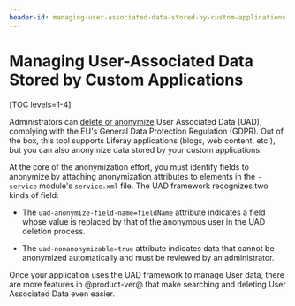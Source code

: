 ```yaml
---
header-id: managing-user-associated-data-stored-by-custom-applications
---
```


# Managing User-Associated Data Stored by Custom Applications

[TOC levels=1-4]

Administrators can [delete or
anonymize](/docs/7-2/user/-/knowledge_base/u/managing-user-data) User Associated
Data (UAD), complying with the EU's General Data Protection Regulation (GDPR).
Out of the box, this tool supports Liferay applications (blogs, web content,
etc.), but you can also anonymize data stored by your custom applications.

At the core of the anonymization effort, you must identify fields to anonymize
by attaching anonymization attributes to elements in the `-service` module's
`service.xml` file. The UAD framework recognizes two kinds of field:

- The `uad-anonymize-field-name=fieldName` attribute indicates a field whose
    value is replaced by that of the anonymous user in the UAD deletion process.

- The `uad-nonanonymizable=true` attribute indicates data that cannot be
    anonymized automatically and must be reviewed by an administrator.

Once your application uses the UAD framework to manage User data, there are more
features in @product-ver@ that make searching and deleting User Associated Data
even easier.
